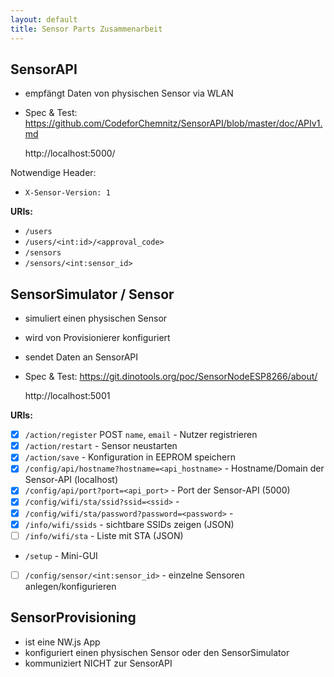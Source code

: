 ```yaml
---
layout: default
title: Sensor Parts Zusammenarbeit
---
```


## SensorAPI
- empfängt Daten von physischen Sensor via WLAN
- Spec & Test: https://github.com/CodeforChemnitz/SensorAPI/blob/master/doc/APIv1.md

    http://localhost:5000/

Notwendige Header:
- `X-Sensor-Version: 1`

**URIs:**
- `/users`
- `/users/<int:id>/<approval_code>`
- `/sensors`
- `/sensors/<int:sensor_id>`

## SensorSimulator / Sensor
- simuliert einen physischen Sensor
- wird von Provisionierer konfiguriert
- sendet Daten an SensorAPI
- Spec & Test: https://git.dinotools.org/poc/SensorNodeESP8266/about/

    http://localhost:5001

**URIs:**
- [x] `/action/register` POST `name`, `email` - Nutzer registrieren
- [X] `/action/restart` - Sensor neustarten
- [X] `/action/save` - Konfiguration in EEPROM speichern
- [X] `/config/api/hostname?hostname=<api_hostname>` - Hostname/Domain der Sensor-API (localhost)
- [X] `/config/api/port?port=<api_port>` - Port der Sensor-API (5000)
- [X] `/config/wifi/sta/ssid?ssid=<ssid>` -
- [X] `/config/wifi/sta/password?password=<password>` -
- [x] `/info/wifi/ssids` - sichtbare SSIDs zeigen (JSON)
- [ ] `/info/wifi/sta` - Liste mit STA (JSON)
- `/setup` - Mini-GUI
- [ ] `/config/sensor/<int:sensor_id>` - einzelne Sensoren anlegen/konfigurieren

## SensorProvisioning
- ist eine NW.js App
- konfiguriert einen physischen Sensor oder den SensorSimulator
- kommuniziert NICHT zur SensorAPI
